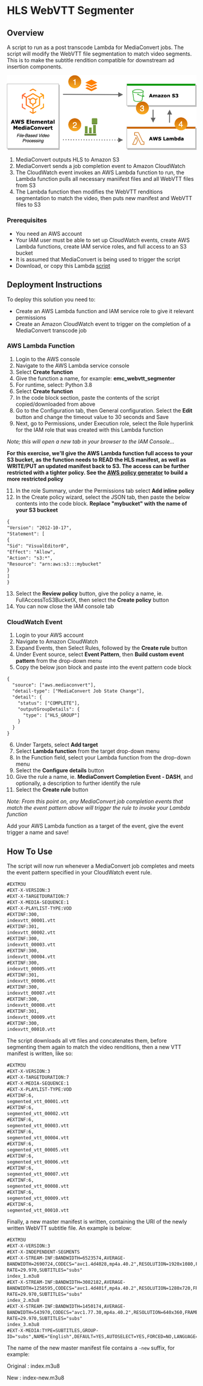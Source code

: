 # HLS WebVTT Segmenter
## Overview
A script to run as a post transcode Lambda for MediaConvert jobs. The script will modify the WebVTT file segmentation to match video segments. This is to make the subtitle rendition compatible for downstream ad insertion components.

![](images/emc_webvtt_segmenter_architecture.png?width=60pc&classes=border,shadow)

1. MediaConvert outputs HLS to Amazon S3
2. MediaConvert sends a job completion event to Amazon CloudWatch
3. The CloudWatch event invokes an AWS Lambda function to run, the Lambda function pulls all necessary maniifest files and all WebVTT files from S3
4. The Lambda function then modifies the WebVTT renditions segmentation to match the video, then puts new manifest and WebVTT files to S3

### Prerequisites
* You need an AWS account
* Your IAM user must be able to set up CloudWatch events, create AWS Lambda functions, create IAM service roles, and full access to an S3 bucket
* It is assumed that MediaConvert is being used to trigger the script
* Download, or copy this Lambda [script](script/emc_webvtt_segmenter.py)

## Deployment Instructions
To deploy this solution you need to:
* Create an AWS Lambda function and IAM service role to give it relevant permissions
* Create an Amazon CloudWatch event to trigger on the completion of a MediaConvert transcode job

### AWS Lambda Function
1. Login to the AWS console
2. Navigate to the AWS Lambda service console
3. Select **Create function**
4. Give the function a name, for example: **emc_webvtt_segmenter**
5. For runtime, select: Python 3.8
6. Select **Create function**
7. In the code block section, paste the contents of the script copied/downloaded from above
8. Go to the Configuration tab, then General configuration. Select the **Edit** button and change the timeout value to 30 seconds and Save
9. Next, go to Permissions, under Execution role, select the Role hyperlink for the IAM role that was created with this Lambda function

*Note; this will open a new tab in your browser to the IAM Console...*

**For this exercise, we'll give the AWS Lambda function full access to your S3 bucket, as the function needs to READ the HLS manifest, as well as WRITE/PUT an updated manifest back to S3. The access can be further restricted with a tighter policy. See the [AWS policy generator](https://awspolicygen.s3.amazonaws.com/policygen.html) to build a more restricted policy**

11. In the role Summary, under the Permissions tab select **Add inline policy**
12. In the Create policy wizard, select the JSON tab, then paste the below contents into the code block. **Replace "mybucket" with the name of your S3 buckeet**
```
{
"Version": "2012-10-17",
"Statement": [
{
"Sid": "VisualEditor0",
"Effect": "Allow",
"Action": "s3:*",
"Resource": "arn:aws:s3:::mybucket"
}
]
}
```
13. Select the **Review policy** button, give the policy a name, ie. FullAccessToS3BucketX, then select the **Create policy** button
14. You can now close the IAM console tab

### CloudWatch Event
1. Login to your AWS account
2. Navigate to Amazon CloudWatch
3. Expand Events, then Select Rules, followed by the **Create rule** button
4. Under Event source, select **Event Pattern**, then **Build custom event pattern** from the drop-down menu
5. Copy the below json block and paste into the event pattern code block

```
{
  "source": ["aws.mediaconvert"],
  "detail-type": ["MediaConvert Job State Change"],
  "detail": {
    "status": ["COMPLETE"],
    "outputGroupDetails": {
      "type": ["HLS_GROUP"]
    }
  }
}
```

6. Under Targets, select **Add target**
7. Select **Lambda function** from the target drop-down menu
8. In the Function field, select your Lambda function from the drop-down menu
9. Select the **Configure details** button
10. Give the rule a name, ie. **MediaConvert Completion Event - DASH**, and optionally, a description to further identify the rule
11. Select the **Create rule** button

*Note: From this point on, any MediaConvert job completion events that match the event pattern above will trigger the rule to invoke your Lambda function*

Add your AWS Lambda function as a target of the event, give the event trigger a name and save!

## How To Use
The script will now run whenever a MediaConvert job completes and meets the event pattern specified in your CloudWatch event rule.

```
#EXTM3U
#EXT-X-VERSION:3
#EXT-X-TARGETDURATION:7
#EXT-X-MEDIA-SEQUENCE:1
#EXT-X-PLAYLIST-TYPE:VOD
#EXTINF:300,
indexvtt_00001.vtt
#EXTINF:301,
indexvtt_00002.vtt
#EXTINF:300,
indexvtt_00003.vtt
#EXTINF:300,
indexvtt_00004.vtt
#EXTINF:300,
indexvtt_00005.vtt
#EXTINF:301,
indexvtt_00006.vtt
#EXTINF:300,
indexvtt_00007.vtt
#EXTINF:300,
indexvtt_00008.vtt
#EXTINF:301,
indexvtt_00009.vtt
#EXTINF:300,
indexvtt_00010.vtt
```

The script downloads all vtt files and concatenates them, before segmenting them again to match the video renditions, then a new VTT manifest is written, like so:

```
#EXTM3U
#EXT-X-VERSION:3
#EXT-X-TARGETDURATION:7
#EXT-X-MEDIA-SEQUENCE:1
#EXT-X-PLAYLIST-TYPE:VOD
#EXTINF:6,
segmented_vtt_00001.vtt
#EXTINF:6,
segmented_vtt_00002.vtt
#EXTINF:6,
segmented_vtt_00003.vtt
#EXTINF:6,
segmented_vtt_00004.vtt
#EXTINF:6,
segmented_vtt_00005.vtt
#EXTINF:6,
segmented_vtt_00006.vtt
#EXTINF:6,
segmented_vtt_00007.vtt
#EXTINF:6,
segmented_vtt_00008.vtt
#EXTINF:6,
segmented_vtt_00009.vtt
#EXTINF:6,
segmented_vtt_00010.vtt
```

Finally, a new master manifest is written, containing the URI of the newly written WebVTT subtitle file. An example is below:

```
#EXTM3U
#EXT-X-VERSION:3
#EXT-X-INDEPENDENT-SEGMENTS
#EXT-X-STREAM-INF:BANDWIDTH=6523574,AVERAGE-BANDWIDTH=2690724,CODECS="avc1.4d4028,mp4a.40.2",RESOLUTION=1920x1080,FRAME-RATE=29.970,SUBTITLES="subs"
index_1.m3u8
#EXT-X-STREAM-INF:BANDWIDTH=3082182,AVERAGE-BANDWIDTH=1258595,CODECS="avc1.4d401f,mp4a.40.2",RESOLUTION=1280x720,FRAME-RATE=29.970,SUBTITLES="subs"
index_2.m3u8
#EXT-X-STREAM-INF:BANDWIDTH=1450174,AVERAGE-BANDWIDTH=543970,CODECS="avc1.77.30,mp4a.40.2",RESOLUTION=640x360,FRAME-RATE=29.970,SUBTITLES="subs"
index_3.m3u8
#EXT-X-MEDIA:TYPE=SUBTITLES,GROUP-ID="subs",NAME="English",DEFAULT=YES,AUTOSELECT=YES,FORCED=NO,LANGUAGE="eng",URI="segmented_vtt.m3u8"
```

The name of the new master manifest file contains a `-new` suffix, for example:

Original : index.m3u8

New : index-new.m3u8
